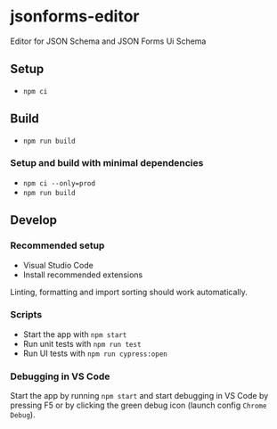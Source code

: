 # jsonforms-editor

Editor for JSON Schema and JSON Forms Ui Schema

## Setup

- `npm ci`

## Build

- `npm run build`

### Setup and build with minimal dependencies

- `npm ci --only=prod`
- `npm run build`

## Develop

### Recommended setup

- Visual Studio Code
- Install recommended extensions

Linting, formatting and import sorting should work automatically.

### Scripts

- Start the app with `npm start`
- Run unit tests with `npm run test`
- Run UI tests with `npm run cypress:open`

### Debugging in VS Code

Start the app by running `npm start` and start debugging in VS Code by pressing F5 or by clicking the green debug icon (launch config `Chrome Debug`).

